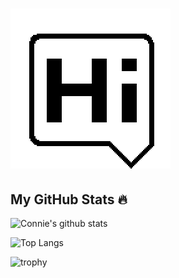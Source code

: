 # <img src="https://github.com/CCLancaster/CCLancaster/blob/main/Hi_Round.png"> 


## My GitHub Stats 🔥
![Connie's github stats](https://github-readme-stats.vercel.app/api?username=cclancaster&count_private=true&theme=monokai&show_icons=true&hide=stars,issues)

![Top Langs](https://github-readme-stats.vercel.app/api/top-langs/?username=cclancaster&layout=compact&theme=monokai)

![trophy](https://github-profile-trophy.vercel.app/?username=cclancaster&theme=monokai&title=Commit,PullRequest,Repositories)

<!--
**CCLancaster/CCLancaster** is a ✨ _special_ ✨ repository because its `README.md` (this file) appears on your GitHub profile.

Here are some ideas to get you started:

- 🔭 I’m currently working on ...
- 🌱 I’m currently learning ...
- 👯 I’m looking to collaborate on ...
- 🤔 I’m looking for help with ...
- 💬 Ask me about ...
- 📫 How to reach me: ...
- 😄 Pronouns: ...
- ⚡ Fun fact: ...
-->
